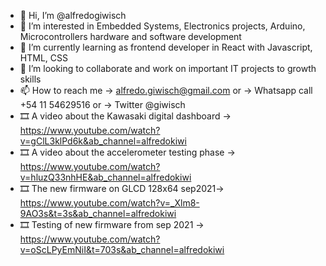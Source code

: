 - 👋 Hi, I’m @alfredogiwisch
- 👀 I’m interested in Embedded Systems, Electronics projects, Arduino, Microcontrollers hardware and software development
- 🌱 I’m currently learning as frontend developer in React with Javascript, HTML, CSS
- 💞️ I’m looking to collaborate and work on important IT projects to growth skills
- 📫 How to reach me -> alfredo.giwisch@gmail.com or -> Whatsapp call +54 11 54629516 or  -> Twitter @giwisch
- 🎞️ A video about the Kawasaki digital dashboard -> https://www.youtube.com/watch?v=gClL3klPd6k&ab_channel=alfredokiwi
- 🎞️ A video about the accelerometer testing phase -> https://www.youtube.com/watch?v=hluzQ33nhHE&ab_channel=alfredokiwi
- 🎞️ The new firmware on GLCD 128x64 sep2021-> https://www.youtube.com/watch?v=_Xlm8-9AO3s&t=3s&ab_channel=alfredokiwi
- 🎞️ Testing of new firmware from sep 2021 -> https://www.youtube.com/watch?v=oScLPyEmNiI&t=703s&ab_channel=alfredokiwi

<!---
alfredogiwisch/alfredogiwisch is a ✨ special ✨ repository because its `README.md` (this file) appears on your GitHub profile.
You can click the Preview link to take a look at your changes.
--->
